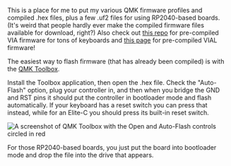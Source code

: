 This is a place for me to put my various QMK firmware profiles and compiled .hex files, plus a few .uf2 files for using RP2040-based boards. (It's weird that people hardly ever make the compiled firmware files available for download, right?) Also check out [this repo](https://github.com/Xelus22/QMK-VIA-Hex) for pre-compiled VIA firmware for tons of keyboards and [this page](https://keyboard.gay/) for pre-compiled VIAL firmware!

The easiest way to flash firmware (that has already been compiled) is with the [QMK Toolbox](github.com/qmk/qmk_toolbox).

Install the Toolbox application, then open the .hex file. Check the "Auto-Flash" option, plug your controller in, and then when you bridge the GND and RST pins it should put the controller in bootloader mode and flash automatically. If your keyboard has a reset switch you can press that instead, while for an Elite-C you should press its built-in reset switch.

![A screenshot of QMK Toolbox with the Open and Auto-Flash controls circled in red](https://github.com/nekoewen/ewen-qmk/blob/main/qmk%20toolbox%20example.png)

For those RP2040-based boards, you just put the board into bootloader mode and drop the file into the drive that appears.
